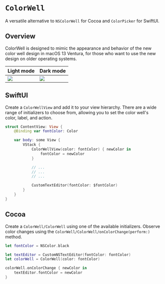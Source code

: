 # ``ColorWell``

A versatile alternative to `NSColorWell` for Cocoa and `ColorPicker` for SwiftUI.

## Overview

ColorWell is designed to mimic the appearance and behavior of the new color well design in macOS 13 Ventura, for those who want to use the new design on older operating systems.

| Light mode      | Dark mode      |
| --------------- | -------------- |
| ![][light-mode] | ![][dark-mode] |

## SwiftUI

Create a ``ColorWellView`` and add it to your view hierarchy. There are a wide range of initializers to choose from, allowing you to set the color well's color, label, and action.

```swift
struct ContentView: View {
    @Binding var fontColor: Color

    var body: some View {
        VStack {
            ColorWellView(color: fontColor) { newColor in
                fontColor = newColor
            }

            // ...
            // ...
            // ...

            CustomTextEditor(fontColor: $fontColor)
        }
    }
}
```

## Cocoa

Create a ``ColorWell/ColorWell`` using one of the available initializers. Observe color changes using the ``ColorWell/ColorWell/onColorChange(perform:)`` method.

```swift
let fontColor = NSColor.black

let textEditor = CustomNSTextEditor(fontColor: fontColor)
let colorWell = ColorWell(color: fontColor)

colorWell.onColorChange { newColor in
    textEditor.fontColor = newColor
}
```

[light-mode]: color-well-with-popover-light.png
[dark-mode]: color-well-with-popover-dark.png
